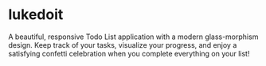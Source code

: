 # lukedoit
A beautiful, responsive Todo List application with a modern glass-morphism design. Keep track of your tasks, visualize your progress, and enjoy a satisfying confetti celebration when you complete everything on your list!
